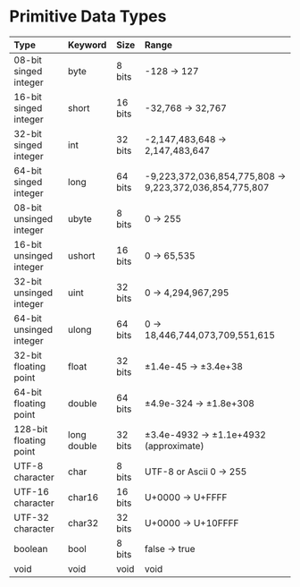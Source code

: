 # Primitive Data Types

| Type                    | Keyword     | Size    | Range                                                   |
| :---------------------- | :---------- | :------ | :------------------------------------------------------ |
| 08-bit singed integer   | byte        | 8 bits  | -128 -> 127                                             |
| 16-bit singed integer   | short       | 16 bits | -32,768 -> 32,767                                       |
| 32-bit singed integer   | int         | 32 bits | -2,147,483,648 -> 2,147,483,647                         |
| 64-bit singed integer   | long        | 64 bits | -9,223,372,036,854,775,808 -> 9,223,372,036,854,775,807 |
| 08-bit unsinged integer | ubyte       | 8 bits  | 0 -> 255                                                |
| 16-bit unsinged integer | ushort      | 16 bits | 0 -> 65,535                                             |
| 32-bit unsinged integer | uint        | 32 bits | 0 -> 4,294,967,295                                      |
| 64-bit unsinged integer | ulong       | 64 bits | 0 -> 18,446,744,073,709,551,615                         |
| 32-bit floating point   | float       | 32 bits | ±1.4e-45 -> ±3.4e+38                                    |
| 64-bit floating point   | double      | 64 bits | ±4.9e-324 -> ±1.8e+308                                  |
| 128-bit floating point  | long double | 32 bits | ±3.4e-4932 -> ±1.1e+4932  (approximate)                 |
| UTF-8 character         | char        | 8 bits  | UTF-8 or Ascii 0 -> 255                                 |
| UTF-16 character        | char16      | 16 bits | U+0000 -> U+FFFF                                        |
| UTF-32 character        | char32      | 32 bits | U+0000 -> U+10FFFF                                      |
| boolean                 | bool        | 8 bits  | false -> true                                           |
| void                    | void        | void    | void                                                    |



